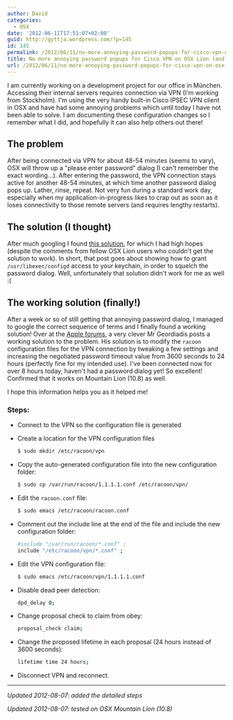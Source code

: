 ```yaml
---
author: David
categories:
  - OSX
date: '2012-06-11T17:51:07+02:00'
guid: http://gyttja.wordpress.com/?p=145
id: 145
permalink: /2012/06/11/no-more-annoying-password-popups-for-cisco-vpn-on-osx-lion/
title: No more annoying password popups for Cisco VPN on OSX Lion (and Mountain Lion)!
url: /2012/06/11/no-more-annoying-password-popups-for-cisco-vpn-on-osx-lion/
---
```



I am currently working on a development project for our office in München. Accessing their internal servers requires connection via VPN (I'm working from Stockholm). I'm using the very handy built-in Cisco IPSEC VPN client in OSX and have had some annoying problems which until today I have not been able to solve. I am documenting these configuration changes so I remember what I did, and hopefully it can also help others out there!

<!--more-->

## The problem

After being connected via VPN for about 48-54 minutes (seems to vary), OSX will throw up a "please enter password" dialog (I can't remember the exact wording...). After entering the password, the VPN connection stays active for another 48-54 minutes, at which time another password dialog pops up. Lather, rinse, repeat. Not very fun during a standard work day, especially when my application-in-progress likes to crap out as soon as it loses connectivity to those remote servers (and requires lengthy restarts).

## The solution (I thought)

After much googling I found [this solution](http://simon.heimlicher.com/articles/2011/03/17/cisco-vpn), for which I had high hopes (despite the comments from fellow OSX Lion users who couldn't get the solution to work). In short, that post goes about showing how to grant `/usr/libexec/configd` access to your keychain, in order to squelch the password dialog. Well, unfortunately that solution didn't work for me as well :(

## The working solution (finally!)

After a week or so of still getting that annoying password dialog, I managed to google the correct sequence of terms and I finally found a working solution! Over at the [Apple forums](https://discussions.apple.com/message/18164765#18164765), a very clever Mr Geordiadis posts a working solution to the problem. His solution is to modify the `racoon` configuration files for the VPN connection by tweaking a few settings and increasing the negotiated password timeout value from 3600 seconds to 24 hours (perfectly fine for my intended use). I've been connected now for over 8 hours today, haven't had a password dialog yet! So excellent! Confirmed that it works on Mountain Lion (10.8) as well.

I hope this information helps you as it helped me!

### Steps:

* Connect to the VPN so the configuration file is generated

* Create a location for the VPN configuration files
    ```bash
    $ sudo mkdir /etc/racoon/vpn
    ```

* Copy the auto-generated configuration file into the new configuration folder:
    ```bash
    $ sudo cp /var/run/racoon/1.1.1.1.conf /etc/racoon/vpn/
    ```

* Edit the `racoon.conf` file:
    ```bash
    $ sudo emacs /etc/racoon/racoon.conf
    ```

* Comment out the include line at the end of the file and include the new configuration folder:
    ```bash
    #include "/var/run/racoon/*.conf" ;
    include "/etc/racoon/vpn/*.conf" ;
    ```

* Edit the VPN configuration file:
    ```bash
    $ sudo emacs /etc/racoon/vpn/1.1.1.1.conf
    ```

* Disable dead peer detection:
    ```bash
    dpd_delay 0;
    ```

* Change proposal check to claim from obey:
    ```bash
    proposal_check claim;
    ```

* Change the proposed lifetime in each proposal (24 hours instead of 3600 seconds):
    ```bash
    lifetime time 24 hours;
    ```

* Disconnect VPN and reconnect.

---

_Updated 2012-08-07: added the detailed steps_

_Updated 2012-08-07: tested on OSX Mountain Lion (10.8)_

